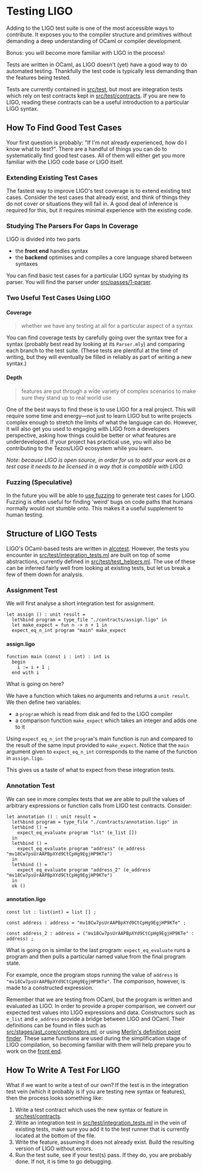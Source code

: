 # Testing LIGO

Adding to the LIGO test suite is one of the most accessible ways to contribute. It exposes you to the compiler structure and primitives without demanding a deep understanding of OCaml or compiler development.

Bonus: you will become more familiar with LIGO in the process!

Tests are written in OCaml, as LIGO doesn't (yet) have a good way to do automated testing. Thankfully the test code is typically less demanding than the features being tested.

Tests are currently contained in
[src/test](https://gitlab.com/mavryk-network/ligo/tree/dev/src/test), but
most are integration tests which rely on test contracts kept in
[src/test/contracts](https://gitlab.com/mavryk-network/ligo/tree/dev/src/test/contracts). If
you are new to LIGO, reading these contracts can be a useful
introduction to a particular LIGO syntax.

## How To Find Good Test Cases

Your first question is probably: "If I'm not already experienced, how
do I know what to test?". There are a handful of things you can do to
systematically find good test cases. All of them will either get you
more familiar with the LIGO code base or LIGO itself.

### Extending Existing Test Cases

The fastest way to improve LIGO's test coverage is to extend existing
test cases. Consider the test cases that already exist, and think of
things they do not cover or situations they will fail in. A good deal
of inference is required for this, but it requires minimal experience
with the existing code.

### Studying The Parsers For Gaps In Coverage

LIGO is divided into two parts
- the **front end** handles syntax
- the **backend** optimises and compiles a core language shared between syntaxes

You can find basic test cases for a particular LIGO syntax by studying its parser. You will find the parser under [src/passes/1-parser](https://gitlab.com/mavryk-network/ligo/tree/dev/src/passes/01-parsing).

### Two Useful Test Cases Using LIGO

#### Coverage
> whether we have any testing at all for a particular aspect of a syntax

You can find coverage tests by carefully going over the syntax tree for a syntax (probably best read by looking at its `Parser.mly`) and comparing each branch to the test suite. (These tests are plentiful at the time of writing, but they will eventually be filled in reliably as part of writing a new syntax.)

#### Depth
> features are put through a wide variety of complex scenarios to make sure they stand up to real world use

One of the best ways to find these is to use LIGO for a real project. This will require some time and energy—not just to learn LIGO but to write projects complex enough to stretch the limits of what the language can do. However, it will also get you used to engaging with LIGO from a developers perspective, asking how things could be better or what features are underdeveloped. If your project has practical use, you will also be contributing to the Tezos/LIGO ecosystem while you learn.

*Note: because LIGO is open source, in order for us to add your work
 as a test case it needs to be licensed in a way that is compatible
 with LIGO.*

### Fuzzing (Speculative)

In the future you will be able to
[use fuzzing](https://en.wikipedia.org/wiki/Fuzzing) to generate test
cases for LIGO. Fuzzing is often useful for finding 'weird' bugs on
code paths that humans normally would not stumble onto. This makes it
a useful supplement to human testing.

## Structure of LIGO Tests

LIGO's OCaml-based tests are written in
[alcotest](https://github.com/mirage/alcotest/). However, the tests
you encounter in
[src/test/integration_tests.ml](https://gitlab.com/mavryk-network/ligo/blob/dev/src/test/integration_tests.ml)
are built on top of some abstractions, currently defined in
[src/test/test_helpers.ml](https://gitlab.com/mavryk-network/ligo/blob/dev/src/test/test_helpers.ml). The
use of these can be inferred fairly well from looking at existing
tests, but let us break a few of them down for analysis.

### Assignment Test

We will first analyse a short integration test for assignment.

    let assign () : unit result =
      let%bind program = type_file "./contracts/assign.ligo" in
      let make_expect = fun n -> n + 1 in
      expect_eq_n_int program "main" make_expect

#### assign.ligo
    function main (const i : int) : int is
      begin
        i := i + 1 ;
      end with i


What is going on here?

We have a function which takes no arguments and returns a `unit result`.
We then define two variables:
- a `program` which is read from disk and fed to the LIGO compiler
- a comparison function `make_expect` which takes an integer and adds one to it

Using `expect_eq_n_int` the `program`'s main function is run and compared to the result of the same input provided to `make_expect`. Notice that the `main` argument given to `expect_eq_n_int` corresponds to the name of the function in `assign.ligo`.

This gives us a taste of what to expect from these integration tests.

###  Annotation Test

We can see in more complex tests that we are able to pull the values of arbitrary expressions or function calls from LIGO test contracts. Consider:

    let annotation () : unit result =
      let%bind program = type_file "./contracts/annotation.ligo" in
      let%bind () =
        expect_eq_evaluate program "lst" (e_list [])
      in
      let%bind () =
        expect_eq_evaluate program "address" (e_address "mv18Cw7psUrAAPBpXYd9CtCpHg9EgjHP9KTe")
      in
      let%bind () =
        expect_eq_evaluate program "address_2" (e_address "mv18Cw7psUrAAPBpXYd9CtCpHg9EgjHP9KTe")
      in
      ok ()

#### annotation.ligo
    const lst : list(int) = list [] ;

    const address : address = "mv18Cw7psUrAAPBpXYd9CtCpHg9EgjHP9KTe" ;

    const address_2 : address = ("mv18Cw7psUrAAPBpXYd9CtCpHg9EgjHP9KTe" : address) ;

What is going on is similar to the last program: `expect_eq_evaluate`
runs a program and then pulls a particular named value from the final
program state.

For example, once the program stops running the value of `address` is
`"mv18Cw7psUrAAPBpXYd9CtCpHg9EgjHP9KTe"`. The *comparison*, however,
is made to a constructed expression.

Remember that we are testing from OCaml, but the program is written
and evaluated as LIGO. In order to provide a proper comparison, we
convert our expected test values into LIGO expressions and
data. Constructors such as `e_list` and `e_address` provide a bridge
between LIGO and OCaml. Their definitions can be found in files such
as
[src/stages/ast_core/combinators.ml](https://gitlab.com/mavryk-network/ligo/blob/dev/src/stages/ast_core/combinators.ml),
or using
[Merlin's definition point finder](https://github.com/ocaml/merlin/wiki). These
same functions are used during the simplification stage of LIGO
compilation, so becoming familiar with them will help prepare you to
work on the [front end](big-picture/front-end.md).

## How To Write A Test For LIGO

What if we want to write a test of our own? If the test is in the
integration test vein (which it probably is if you are testing new
syntax or features), then the process looks something like:

1. Write a test contract which uses the new syntax or feature in [src/test/contracts](https://gitlab.com/mavryk-network/ligo/tree/dev/src/test/contracts).
2. Write an integration test in [src/test/integration_tests.ml](https://gitlab.com/mavryk-network/ligo/blob/dev/src/test/integration_tests.ml) in the vein of existing tests, make sure you add it to the test runner that is currently located at the bottom of the file.
3. Write the feature, assuming it does not already exist. Build the
   resulting version of LIGO without errors.
4. Run the test suite, see if your test(s) pass. If they do, you are
   probably done. If not, it is time to go debugging.
